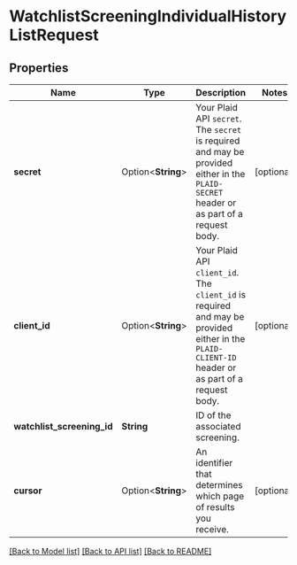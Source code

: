 # WatchlistScreeningIndividualHistoryListRequest

## Properties

Name | Type | Description | Notes
------------ | ------------- | ------------- | -------------
**secret** | Option<**String**> | Your Plaid API `secret`. The `secret` is required and may be provided either in the `PLAID-SECRET` header or as part of a request body. | [optional]
**client_id** | Option<**String**> | Your Plaid API `client_id`. The `client_id` is required and may be provided either in the `PLAID-CLIENT-ID` header or as part of a request body. | [optional]
**watchlist_screening_id** | **String** | ID of the associated screening. | 
**cursor** | Option<**String**> | An identifier that determines which page of results you receive. | [optional]

[[Back to Model list]](../README.md#documentation-for-models) [[Back to API list]](../README.md#documentation-for-api-endpoints) [[Back to README]](../README.md)


